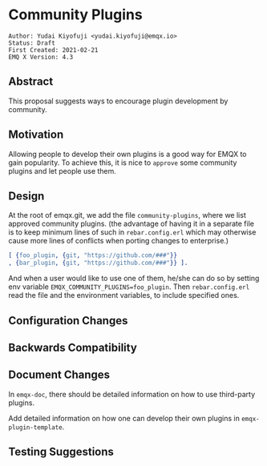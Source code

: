 # Community Plugins

```
Author: Yudai Kiyofuji <yudai.kiyofuji@emqx.io>
Status: Draft
First Created: 2021-02-21
EMQ X Version: 4.3
```

## Abstract

This proposal suggests ways to encourage plugin development by community. 

## Motivation

Allowing people to develop their own plugins is a good way for EMQX to gain popularity.
To achieve this, it is nice to `approve` some community plugins and let people use them.

## Design

At the root of emqx.git, we add the file `community-plugins`, 
where we list approved community plugins.
(the advantage of having it in a separate file is to keep minimum lines of such in `rebar.config.erl`
which may otherwise cause more lines of conflicts when porting changes to enterprise.)

```erlang
[ {foo_plugin, {git, "https://github.com/###"}}
, {bar_plugin, {git, "https://github.com/###"}} ].
```

And when a user would like to use one of them, 
he/she can do so by setting env variable `EMQX_COMMUNITY_PLUGINS=foo_plugin`.
Then `rebar.config.erl` read the file and the environment variables, to include specified ones.

 ## Configuration Changes



 ## Backwards Compatibility


 ## Document Changes

In `emqx-doc`, there should be detailed information
on how to use third-party plugins.

Add detailed information on how one can develop their own plugins
in `emqx-plugin-template`.

 ## Testing Suggestions


